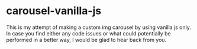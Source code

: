 # carousel-vanilla-js

This is my attempt of making a custom img carousel by using vanilla js only. In case you find either any code issues or what could potentially be performed in a better way, I would be glad to hear back from you.
